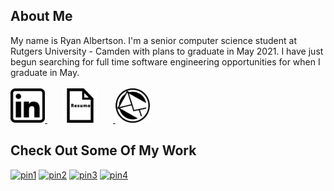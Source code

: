## About Me
My name is Ryan Albertson. I'm a senior computer science student at Rutgers University - Camden with plans to graduate in May 2021.
I have just begun searching for full time software engineering opportunities for when I graduate in May.
<br> <br>
<a href="https://www.linkedin.com/in/ryanalbertson1"> <img src="./resources/icons/linkedInIcon.png" width="55" height="55"> </a>
<a href="https://drive.google.com/file/d/1D8cpX5QV3jd9ZyRw1-R0wzfRcd61JdaU/view?usp=sharing"> <img src="./resources/icons/resumeIcon.png" width="55" height="55" Hspace=25> </a>
<a href="https://github.com/ryanalbertson/ryanalbertson/blob/main/myEmail"> <img src="./resources/icons/emailIcon.png" width="55" height="55"> </a>

## Check Out Some Of My Work

[![pin1](https://github-readme-stats.vercel.app/api/pin/?username=ryanalbertson&repo=Algorithm_Visualizer)](https://github.com/ryanalbertson/Algorithm_Visualizer)
[![pin2](https://github-readme-stats.vercel.app/api/pin/?username=ryanalbertson&repo=COS226_Princeton_University)](https://github.com/ryanalbertson/COS226_Princeton_University)
[![pin3](https://github-readme-stats.vercel.app/api/pin/?username=ryanalbertson&repo=Ordinary_Least_Squares_Regression)](https://github.com/ryanalbertson/Ordinary_Least_Squares_Regression)
[![pin4](https://github-readme-stats.vercel.app/api/pin/?username=ryanalbertson&repo=Classifying_New_York_City_Subway_Stations)](https://github.com/ryanalbertson/Classifying_New_York_City_Subway_Stations)
